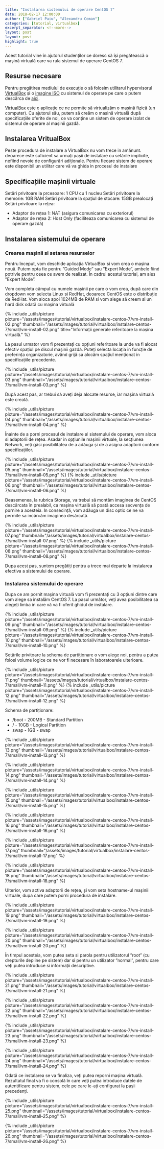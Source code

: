 ```yaml
---
title: "Instalarea sistemului de operare CentOS 7"
date: 2018-02-17 12:00:00
author: ["Gabriel Paiu", "Alexandru Coman"]
categories: [tutorial, virtualbox]
excerpt_separator: <!--more-->
layout: post
layout: post
highlight: true
---
```


Acest tutorial vine în ajutorul studenților ce doresc să își pregătească o mașină virtuală care va rula sistemul de operare CentOS 7.
<!--more-->

## Resurse necesare

Pentru pregătirea mediului de execuție o să folosim utilitarul  hypervisorul [VirtualBox] și o [imagine ISO][centos-iso] cu sistemul de operare pe care o putem descărca de [aici][centos-iso].

[VirtualBox] este o aplicație ce ne permite să virtualizăm o mașină fizică (un computer). Cu ajutorul său, putem să creăm o mașină virtuală după specificațiile oferite de noi, ce va conține un sistem de operare izolat de sistemul de operare al mașinii gazdă.

## Instalarea VritualBox

Peste procedura de instalare a VirtualBox nu vom trece in amănunt. deoarece este suficient sa urmați pașii de instalare cu setările implicite, nefiind nevoie de configurări adiționale. Pentru fiecare sistem de operare este disponibil un utilitar care vă va ghida in procesul de instalare

## Specificațiile mașinii virtuale

Setări privitoare la prcesoare: 1 CPU cu 1 nucleu
Setări privitoare la memorie: 1GB RAM
Setări privitoare la spațiul de stocare: 15GB prealocați
Setări privitoare la rețea:
- Adaptor de rețea 1: NAT (asigura comunicarea cu exteriorul)
- Adaptor de rețea 2: Host Only (faciliteaza comunicarea cu sistemul de operare gazdă)

## Instalarea sistemului de operare

### Crearea mașinii si setarea resurselor

Pentru început, vom deschide aplicația VirtualBox si vom crea o mașina nouă. Putem opta fie pentru ”Guided Mode” sau ”Expert Mode”, ambele fiind potrivie pentru ceea ce avem de realizat. În cadrul acestui tutorial, am ales ”Expert Mode”.

Vom completa câmpul cu numele mașinii pe care o vom crea, după care din dropdown vom selecta Linux si RedHat, deoarece CentOS este o distribuție de RedHat. Vom aloca apoi 1024MB de RAM si vom alege să creem si un hard disk odată cu mașina virtuală

{% include _utils/picture 
    picture="/assets/images/tutorial/virtualbox/instalare-centos-7/vm-install-02.png"
    thumbnail="/assets/images/tutorial/virtualbox/instalare-centos-7/small/vm-install-02.png"
    title="Informații generale referitoare la mașina virtuală."
%}


La pasul urmator vom fi prezentați cu opțiuni referitoare la unde va fi alocat efectiv spațiul pe discul mașinii gazdă. Puteți selecta locația in funcție de preferința organizatorie, având grijă sa alocăm spațiul menționat in specificațiile precedente.

{% include _utils/picture
    picture="/assets/images/tutorial/virtualbox/instalare-centos-7/vm-install-03.png"
    thumbnail="/assets/images/tutorial/virtualbox/instalare-centos-7/small/vm-install-03.png"
%}

După acest pas, ar trebui să aveți deja alocate resurse, iar mașina virtuală este creată.

{% include _utils/picture
    picture="/assets/images/tutorial/virtualbox/instalare-centos-7/vm-install-04.png"
    thumbnail="/assets/images/tutorial/virtualbox/instalare-centos-7/small/vm-install-04.png"
%}

Înainte de a porni procesul de instalare al sistemului de operare, vom aloca si adaptorii de rețea. Asadar in opțiunile mașinii virtuale, la secțiunea Network, veți găsi posibilitatea de a adăuga și de a asigna adaptorii conform specificațiilor.

{% include _utils/picture
    picture="/assets/images/tutorial/virtualbox/instalare-centos-7/vm-install-05.png"
    thumbnail="/assets/images/tutorial/virtualbox/instalare-centos-7/small/vm-install-05.png"
%}
{% include _utils/picture
    picture="/assets/images/tutorial/virtualbox/instalare-centos-7/vm-install-06.png"
    thumbnail="/assets/images/tutorial/virtualbox/instalare-centos-7/small/vm-install-06.png"
%}

Deasemenea, la rubrica Storage, va trebui să montăm imaginea de CentOS descărcata în prealabil, ca mașina virtuală să poată accesa secvența de pornire a acesteia. In consecință, vom adăuga un disc optic ce ne va permite sa incărcăm imaginea desărcată.

{% include _utils/picture
    picture="/assets/images/tutorial/virtualbox/instalare-centos-7/vm-install-07.png"
    thumbnail="/assets/images/tutorial/virtualbox/instalare-centos-7/small/vm-install-07.png"
%}
{% include _utils/picture
    picture="/assets/images/tutorial/virtualbox/instalare-centos-7/vm-install-08.png"
    thumbnail="/assets/images/tutorial/virtualbox/instalare-centos-7/small/vm-install-08.png"
%}

Dupa acest pas, suntem pregătiți pentru a trece mai departe la instalarea efectiva a sistemului de operare.

### Instalarea sistemului de operare

Dupa ce am pornit mașina virtuală vom fi prezentați cu 3 opțiuni dintre care vom alege sa instalăm CentOS 7. La pasul următor, veți avea posibilitatea sa alegeți limba in care vă va fi oferit ghidul de instalare.

{% include _utils/picture
    picture="/assets/images/tutorial/virtualbox/instalare-centos-7/vm-install-09.png"
    thumbnail="/assets/images/tutorial/virtualbox/instalare-centos-7/small/vm-install-09.png"
%}
{% include _utils/picture
    picture="/assets/images/tutorial/virtualbox/instalare-centos-7/vm-install-10.png"
    thumbnail="/assets/images/tutorial/virtualbox/instalare-centos-7/small/vm-install-10.png"
%}

Setările privitoare la schema de partiționare o vom alege noi, pentru a putea folosi volume logice ce ne vor fi necesare în laboratoarele ulterioare.

{% include _utils/picture
    picture="/assets/images/tutorial/virtualbox/instalare-centos-7/vm-install-11.png"
    thumbnail="/assets/images/tutorial/virtualbox/instalare-centos-7/small/vm-install-11.png"
%}
{% include _utils/picture
    picture="/assets/images/tutorial/virtualbox/instalare-centos-7/vm-install-12.png"
    thumbnail="/assets/images/tutorial/virtualbox/instalare-centos-7/small/vm-install-12.png"
%}

Schema de partiționare:
- /boot - 200MB - Standard Partition
- / - 10GB - Logical Partition
- swap - 1GB - swap

{% include _utils/picture
    picture="/assets/images/tutorial/virtualbox/instalare-centos-7/vm-install-13.png"
    thumbnail="/assets/images/tutorial/virtualbox/instalare-centos-7/small/vm-install-13.png"
%}

{% include _utils/picture
    picture="/assets/images/tutorial/virtualbox/instalare-centos-7/vm-install-14.png"
    thumbnail="/assets/images/tutorial/virtualbox/instalare-centos-7/small/vm-install-14.png"
%}

{% include _utils/picture
    picture="/assets/images/tutorial/virtualbox/instalare-centos-7/vm-install-15.png"
    thumbnail="/assets/images/tutorial/virtualbox/instalare-centos-7/small/vm-install-15.png"
%}

{% include _utils/picture
    picture="/assets/images/tutorial/virtualbox/instalare-centos-7/vm-install-16.png"
    thumbnail="/assets/images/tutorial/virtualbox/instalare-centos-7/small/vm-install-16.png"
%}

{% include _utils/picture
    picture="/assets/images/tutorial/virtualbox/instalare-centos-7/vm-install-17.png"
    thumbnail="/assets/images/tutorial/virtualbox/instalare-centos-7/small/vm-install-17.png"
%}

{% include _utils/picture
    picture="/assets/images/tutorial/virtualbox/instalare-centos-7/vm-install-18.png"
    thumbnail="/assets/images/tutorial/virtualbox/instalare-centos-7/small/vm-install-18.png"
%}

Ulterior, vom activa adaptorii de rețea, și vom seta hostname-ul mașinii virtuale, dupa care putem porni procedura de instalare.

{% include _utils/picture
    picture="/assets/images/tutorial/virtualbox/instalare-centos-7/vm-install-19.png"
    thumbnail="/assets/images/tutorial/virtualbox/instalare-centos-7/small/vm-install-19.png"
%}

{% include _utils/picture
    picture="/assets/images/tutorial/virtualbox/instalare-centos-7/vm-install-20.png"
    thumbnail="/assets/images/tutorial/virtualbox/instalare-centos-7/small/vm-install-20.png"
%}

În timpul acesteia, vom putea seta si parola pentru utilizatorul ”root” (cu drepturile depline pe sistem) dar si pentru un utilizator ”normal”, pentru care veți putea introduce si informații descriptive.

{% include _utils/picture
    picture="/assets/images/tutorial/virtualbox/instalare-centos-7/vm-install-21.png"
    thumbnail="/assets/images/tutorial/virtualbox/instalare-centos-7/small/vm-install-21.png"
%}

{% include _utils/picture
    picture="/assets/images/tutorial/virtualbox/instalare-centos-7/vm-install-22.png"
    thumbnail="/assets/images/tutorial/virtualbox/instalare-centos-7/small/vm-install-22.png"
%}

{% include _utils/picture
    picture="/assets/images/tutorial/virtualbox/instalare-centos-7/vm-install-23.png"
    thumbnail="/assets/images/tutorial/virtualbox/instalare-centos-7/small/vm-install-23.png"
%}

{% include _utils/picture
    picture="/assets/images/tutorial/virtualbox/instalare-centos-7/vm-install-24.png"
    thumbnail="/assets/images/tutorial/virtualbox/instalare-centos-7/small/vm-install-24.png"
%}

Odată ce instalarea se va finaliza, veți putea reporni mașina virtuală. Rezultatul final va fi o consolă în care veți putea introduce datele de autentificare pentru sistem, cele pe care le-ați configurat la pașii precedenți.

{% include _utils/picture
    picture="/assets/images/tutorial/virtualbox/instalare-centos-7/vm-install-25.png"
    thumbnail="/assets/images/tutorial/virtualbox/instalare-centos-7/small/vm-install-25.png"
%}

{% include _utils/picture
    picture="/assets/images/tutorial/virtualbox/instalare-centos-7/vm-install-26.png"
    thumbnail="/assets/images/tutorial/virtualbox/instalare-centos-7/small/vm-install-26.png"
%}

[VirtualBox]: https://www.virtualbox.org/
[centos-iso]: https://www.centos.org/download/